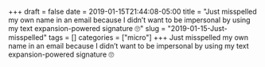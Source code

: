 +++draft = falsedate = 2019-01-15T21:44:08-05:00title = "Just misspelled my own name in an email because I didn’t want to be impersonal by using my text expansion-powered signature 🙄"slug = "2019-01-15-Just-misspelled"tags = []categories = ["micro"]+++Just misspelled my own name in an email because I didn’t want to be impersonal by using my text expansion-powered signature 🙄